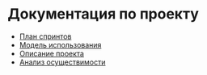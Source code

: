 # Документация по проекту

+ [План спринтов](sprints.md)
+ [Модель использования](img/usecase.png)
+ [Описание проекта](description.md)
+ [Анализ осуществимости](analysis.md)